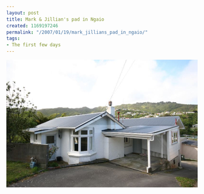 ```yaml
---
layout: post
title: Mark & Jillian's pad in Ngaio
created: 1169197246
permalink: "/2007/01/19/mark_jillians_pad_in_ngaio/"
tags:
- The first few days
---
```


<img src="/image/images/IMG_2669.JPG"/>

